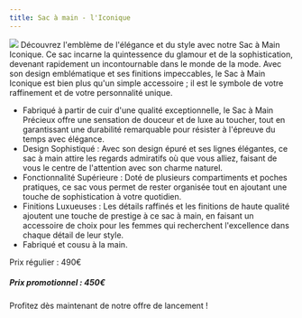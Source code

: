 ```yaml
---
title: Sac à main - l'Iconique
---
```


![](/iconique.png)
Découvrez l'emblème de l'élégance et du style avec notre Sac à Main Iconique. Ce sac incarne la quintessence du glamour et de la sophistication, devenant rapidement un incontournable dans le monde de la mode. Avec son design emblématique et ses finitions impeccables, le Sac à Main Iconique est bien plus qu'un simple accessoire ; il est le symbole de votre raffinement et de votre personnalité unique.

* Fabriqué à partir de cuir d'une qualité exceptionnelle, le Sac à Main Précieux offre une sensation de douceur et de luxe au toucher, tout en garantissant une durabilité remarquable pour résister à l'épreuve du temps avec élégance.
* Design Sophistiqué : Avec son design épuré et ses lignes élégantes, ce sac à main attire les regards admiratifs où que vous alliez, faisant de vous le centre de l'attention avec son charme naturel.
* Fonctionnalité Supérieure : Doté de plusieurs compartiments et poches pratiques, ce sac vous permet de rester organisée tout en ajoutant une touche de sophistication à votre quotidien.
* Finitions Luxueuses : Les détails raffinés et les finitions de haute qualité ajoutent une touche de prestige à ce sac à main, en faisant un accessoire de choix pour les femmes qui recherchent l'excellence dans chaque détail de leur style.
* Fabriqué et cousu à la main.


Prix régulier : 490€

##### &#xA;Prix promotionnel : 450€


Profitez dès maintenant de notre offre de lancement !


